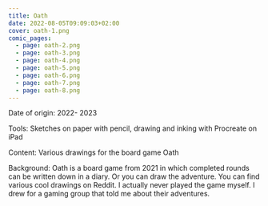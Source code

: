 ```yaml
---
title: Oath
date: 2022-08-05T09:09:03+02:00
cover: oath-1.png
comic_pages:
  - page: oath-2.png
  - page: oath-3.png
  - page: oath-4.png
  - page: oath-5.png
  - page: oath-6.png
  - page: oath-7.png
  - page: oath-8.png
---
```

Date of origin: 2022- 2023

Tools: Sketches on paper with pencil, drawing and inking with Procreate on iPad

Content: Various drawings for the board game Oath

Background: Oath is a board game from 2021 in which completed rounds can be written down in a diary. Or you can draw the adventure. You can find various cool drawings on Reddit. I actually never played the game myself. I drew for a gaming group that told me about their adventures.

